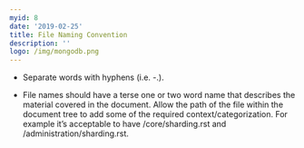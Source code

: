 ```yaml
---
myid: 8
date: '2019-02-25'
title: File Naming Convention
description: ''
logo: /img/mongodb.png
---
```


- Separate words with hyphens (i.e. -.).

- File names should have a terse one or two word name that describes the material covered in the document. Allow the path of the file within the document tree to add some of the required context/categorization. For example it’s acceptable to have /core/sharding.rst and /administration/sharding.rst.

```

```

